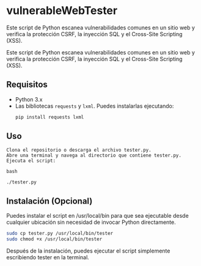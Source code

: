 # vulnerableWebTester
Este script de Python escanea vulnerabilidades comunes en un sitio web y verifica la protección CSRF, la inyección SQL y el Cross-Site Scripting (XSS).


Este script de Python escanea vulnerabilidades comunes en un sitio web y verifica la protección CSRF, la inyección SQL y el Cross-Site Scripting (XSS).

## Requisitos

- Python 3.x
- Las bibliotecas `requests` y `lxml`. Puedes instalarlas ejecutando:
  ```bash
  pip install requests lxml

## Uso

    Clona el repositorio o descarga el archivo tester.py.
    Abre una terminal y navega al directorio que contiene tester.py.
    Ejecuta el script:

    bash

    ./tester.py

## Instalación (Opcional)

Puedes instalar el script en /usr/local/bin para que sea ejecutable desde cualquier ubicación sin necesidad de invocar Python directamente.

```bash
sudo cp tester.py /usr/local/bin/tester
sudo chmod +x /usr/local/bin/tester
```
Después de la instalación, puedes ejecutar el script simplemente escribiendo tester en la terminal.
